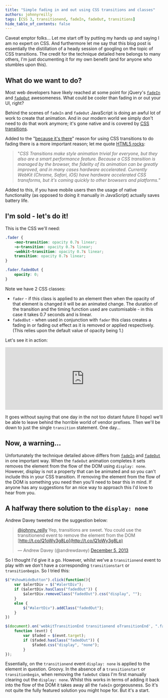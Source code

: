 ```yaml
---
title: "Simple fading in and out using CSS transitions and classes"
authors: johnnyreilly
tags: [CSS 3, transitionend, fadeIn, fadeOut, transitions]
hide_table_of_contents: false
---
```

Caveat emptor folks... Let me start off by putting my hands up and saying I am no expert on CSS. And furthermore let me say that this blog post is essentially the distillation of a heady session of googling on the topic of CSS transitions. The credit for the technique detailed here belongs to many others, I'm just documenting it for my own benefit (and for anyone who stumbles upon this).

 ## What do we want to do?

Most web developers have likely reached at some point for jQuery's [`fadeIn`](http://api.jquery.com/fadeIn/) and [`fadeOut`](http://api.jquery.com/fadeOut/) awesomeness. What could be cooler than fading in or out your UI, right?

Behind the scenes of `fadeIn` and `fadeOut` JavaScript is doing an awful lot of work to create that animation. And in our modern world we simply don't need to do that work anymore; it's gone native and is covered by [CSS transitions](https://developer.mozilla.org/en-US/docs/Web/Guide/CSS/Using_CSS_transitions).

Added to the "[because it's there](http://en.wikipedia.org/wiki/George_Mallory)" reason for using CSS transitions to do fading there is a more important reason; let me quote [HTML5 rocks](http://www.html5rocks.com/en/tutorials/speed/html5/#toc-css3-transitions):

> "*CSS Transitions make style animation trivial for everyone, but they also are a smart performance feature. Because a CSS transition is managed by the browser, the fidelity of its animation can be greatly improved, and in many cases hardware accelerated. Currently WebKit (Chrome, Safari, iOS) have hardware accelerated CSS transforms, but it's coming quickly to other browsers and platforms.*"

Added to this, if you have mobile users then the usage of native functionality (as opposed to doing it manually in JavaScript) actually saves battery life.

## I'm sold - let's do it!

This is the CSS we'll need:

```css
.fader {
    -moz-transition: opacity 0.7s linear;
    -o-transition: opacity 0.7s linear;
    -webkit-transition: opacity 0.7s linear;
    transition: opacity 0.7s linear;
}

.fader.fadedOut {
    opacity: 0;
}
```

Note we have 2 CSS classes:

- `fader` \- if this class is applied to an element then when the opacity of that element is changed it will be an animated change. The duration of the transition and the timing function used are customisable - in this case it takes 0.7 seconds and is linear.
- `fadedOut` \- when used in conjunction with `fader` this class creates a fading in or fading out effect as it is removed or applied respectively. (This relies upon the default value of opacity being 1.)



Let's see it in action:

<iframe width="100%" height="200" src="http://jsfiddle.net/johnny_reilly/86amq/embedded/result,js,html,css" allowFullScreen="allowFullScreen" frameBorder="0"></iframe>

It goes without saying that one day in the not too distant future (I hope) we'll be able to leave behind the horrible world of vendor prefixes. Then we'll be down to just the single `transition` statement. One day...

## Now, a warning...

Unfortunately the technique detailed above differs from [`fadeIn`](http://api.jquery.com/fadeIn/) and [`fadeOut`](http://api.jquery.com/fadeOut/) in one important way. When the `fadeOut` animation completes it sets removes the element from the flow of the DOM using `display: none`. However, display is not a property that can be animated and so you can't include this in your CSS transition. If removing the element from the flow of the DOM is something you need then you'll need to bear this in mind. If anyone has any suggestions for an nice way to approach this I'd love to hear from you.

## A halfway there solution to the `display: none`

Andrew Davey tweeted me the suggestion below:

> [@johnny\_reilly](https://twitter.com/johnny_reilly) Yep, transitions are sweet. You could use the transitionend event to remove the element from the DOM [http://t.co/Q1oWy3g8Lp](http://t.co/Q1oWy3g8Lp)
> 
> — Andrew Davey (@andrewdavey) [December 5, 2013](https://twitter.com/andrewdavey/statuses/408545283606212608)

<script async="" src="//platform.twitter.com/widgets.js" charSet="utf-8"></script>

So I thought I'd give it a go. However, whilst we've a `transitionend` event to play with we don't have a corresponding `transitionstart` or `transitionbegin`. So I tried this:

```js
$("#showHideButton").click(function(){
    var $alertDiv = $("#alertDiv");
    if ($alertDiv.hasClass("fadedOut")) {
        $alertDiv.removeClass("fadedOut").css("display", "");
    }
    else {
        $("#alertDiv").addClass("fadedOut");
    }
})

$(document).on('webkitTransitionEnd transitionend oTransitionEnd', ".fader", 
    function (evnt) {
        var $faded = $(evnt.target);
        if ($faded.hasClass("fadedOut")) {
            $faded.css("display", "none");
        }
});
```

Essentially, on the `transitionend` event `display: none` is applied to the element in question. Groovy. In the absence of a `transitionstart` or `transitionbegin`, when removing the `fadeOut` class I'm first manually clearing out the `display: none`. Whilst this works in terms of adding it back into the flow of the DOM it takes away all the `fadeIn` gorgeousness. So it's not quite the fully featured solution you might hope for. But it's a start.


